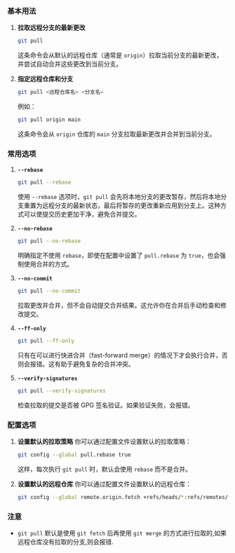 ### 基本用法

1. **拉取远程分支的最新更改**

   ```bash
   git pull
   ```

   这条命令会从默认的远程仓库（通常是 `origin`）拉取当前分支的最新更改，并尝试自动合并这些更改到当前分支。

2. **指定远程仓库和分支**

   ```bash
   git pull <远程仓库名> <分支名>
   ```

   例如：

   ```bash
   git pull origin main
   ```

   这条命令会从 `origin` 仓库的 `main` 分支拉取最新更改并合并到当前分支。

### 常用选项

1. **`--rebase`**

   ```bash
   git pull --rebase
   ```

   使用 `--rebase` 选项时，`git pull` 会先将本地分支的更改暂存，然后将本地分支重置为远程分支的最新状态，最后将暂存的更改重新应用到分支上。这种方式可以使提交历史更加干净，避免合并提交。

2. **`--no-rebase`**

   ```bash
   git pull --no-rebase
   ```

   明确指定不使用 `rebase`，即使在配置中设置了 `pull.rebase` 为 `true`，也会强制使用合并的方式。

3. **`--no-commit`**

   ```bash
   git pull --no-commit
   ```

   拉取更改并合并，但不会自动提交合并结果。这允许你在合并后手动检查和修改提交。

4. **`--ff-only`**

   ```bash
   git pull --ff-only
   ```

   只有在可以进行快进合并（fast-forward merge）的情况下才会执行合并，否则会报错。这有助于避免复杂的合并冲突。

5. **`--verify-signatures`**

   ```bash
   git pull --verify-signatures
   ```

   检查拉取的提交是否被 GPG 签名验证。如果验证失败，会报错。

### 配置选项

1. **设置默认的拉取策略**
   你可以通过配置文件设置默认的拉取策略：

   ```bash
   git config --global pull.rebase true
   ```

   这样，每次执行 `git pull` 时，默认会使用 `rebase` 而不是合并。

2. **设置默认的远程仓库**
   你可以通过配置文件设置默认的远程仓库：

   ```bash
   git config --global remote.origin.fetch +refs/heads/*:refs/remotes/origin/*
   ```

### 注意

- `git pull` 默认是使用 `git fetch` 后再使用 `git merge` 的方式进行拉取的,如果远程仓库没有拉取的分支,则会报错.
